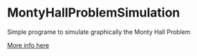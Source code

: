 # MontyHallProblemSimulation


Simple programe to simulate graphically the Monty Hall Problem

[More info here](https://en.wikipedia.org/wiki/Monty_Hall_problem)
